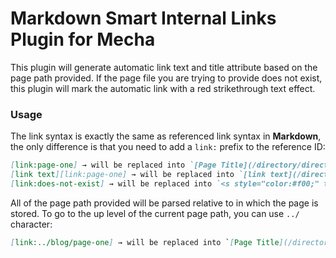 Markdown Smart Internal Links Plugin for Mecha
==============================================

This plugin will generate automatic link text and title attribute based on the page path provided. If the page file you are trying to provide does not exist, this plugin will mark the automatic link with a red strikethrough text effect.

### Usage

The link syntax is exactly the same as referenced link syntax in **Markdown**, the only difference is that you need to add a `link:` prefix to the reference ID:

~~~ .markdown
[link:page-one] → will be replaced into `[Page Title](/directory/directory/page-one "Page Title")`
[link text][link:page-one] → will be replaced into `[link text](/directory/directory/page-one "Page Title")`
[link:does-not-exist] → will be replaced into `<s style="color:#f00;" title="[link:does-not-exist]">link broken</s>`
~~~

All of the page path provided will be parsed relative to in which the page is stored. To go to the up level of the current page path, you can use `../` character:

~~~ .markdown
[link:../blog/page-one] → will be replaced into `[Page Title](/directory/blog/page-one "Page Title")
~~~